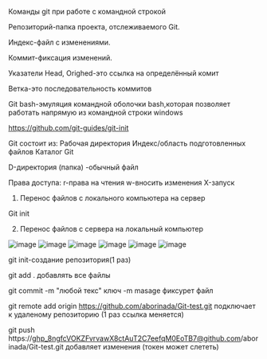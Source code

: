 
Команды git при работе с командной строкой 

Репозиторий-папка проекта, отслеживаемого Git.

Индекс-файл с изменениями.

Коммит-фиксация изменений.

Указатели Head, Orighed-это ссылка на определённый комит

Ветка-это последовательность коммитов

Git bash-эмуляция командной оболочки bash,которая позволяет работать напрямую из командной строки windows

https://github.com/git-guides/git-init

Git состоит из:
Рабочая директория
Индекс/область подготовленных файлов
Каталог Git

D-директория (папка)
-обычный файл


Права доступа:
r-права на чтения
w-вносить изменения
X-запуск

1. Перенос файлов с локального компьютера на сервер

Git init

2. Перенос файлов с сервера на локальный компьютер

 ![image](https://user-images.githubusercontent.com/97913101/188813888-e6e1dcd7-ac5d-4284-b83d-0b2ccee65230.png)
![image](https://user-images.githubusercontent.com/97913101/188814024-54fff544-3308-40cc-a357-ac592107deac.png)
![image](https://user-images.githubusercontent.com/97913101/188817742-4296ca52-0885-4e8a-bbc9-46f8ab5902ab.png)
![image](https://user-images.githubusercontent.com/97913101/188819394-7cb4efd6-0c73-4759-80ce-d9f1d6ce7ca6.png)
![image](https://user-images.githubusercontent.com/97913101/188820852-e2fc47e8-2b2a-4952-b49c-afebe9d291ce.png)
![image](https://user-images.githubusercontent.com/97913101/188804315-54a1f6a9-747f-4c89-8948-d8e4684cfeaa.png)

git init-создание репозитория(1 раз) 

 git add . добавлять все файлы
 
 git commit -m "любой текс" ключ -m masage фиксурет файл
 
 git remote add origin https://github.com/aborinada/Git-test.git подключает к удаленому репозиторию (1 раз ссылка меняется)
 
 git push https://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@github.com/aborinada/Git-test.git добавляет изменения (токен может слететь)
